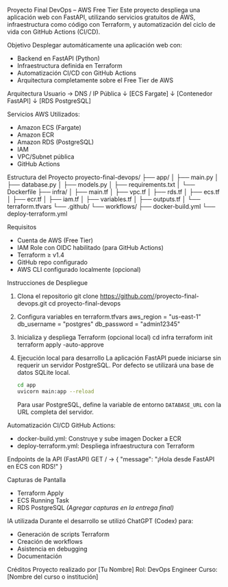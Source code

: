 Proyecto Final DevOps – AWS Free Tier
Este proyecto despliega una aplicación web con FastAPI, utilizando servicios gratuitos de AWS, infraestructura como código con Terraform, y automatización del ciclo de vida con GitHub Actions (CI/CD).

 Objetivo
Desplegar automáticamente una aplicación web con:
- Backend en FastAPI (Python)
- Infraestructura definida en Terraform
- Automatización CI/CD con GitHub Actions
- Arquitectura completamente sobre el Free Tier de AWS

Arquitectura
Usuario → DNS / IP Pública
        ↓
    [ECS Fargate]
        ↓
 [Contenedor FastAPI]
        ↓
       [RDS PostgreSQL]

Servicios AWS Utilizados:
- Amazon ECS (Fargate)
- Amazon ECR
- Amazon RDS (PostgreSQL)
- IAM
- VPC/Subnet pública
- GitHub Actions

 Estructura del Proyecto
proyecto-final-devops/
├── app/
│   ├── main.py
│   ├── database.py
│   ├── models.py
│   ├── requirements.txt
│   └── Dockerfile
├── infra/
│   ├── main.tf
│   ├── vpc.tf
│   ├── rds.tf
│   ├── ecs.tf
│   ├── ecr.tf
│   ├── iam.tf
│   ├── variables.tf
│   ├── outputs.tf
│   └── terraform.tfvars
└── .github/
    └── workflows/
        ├── docker-build.yml
        └── deploy-terraform.yml

 Requisitos
- Cuenta de AWS (Free Tier)
- IAM Role con OIDC habilitado (para GitHub Actions)
- Terraform ≥ v1.4
- GitHub repo configurado
- AWS CLI configurado localmente (opcional)

 Instrucciones de Despliegue
1. Clona el repositorio
git clone https://github.com/<tu-usuario>/proyecto-final-devops.git
cd proyecto-final-devops

2. Configura variables en terraform.tfvars
aws_region  = "us-east-1"
db_username = "postgres"
db_password = "admin12345"

3. Inicializa y despliega Terraform (opcional local)
cd infra
terraform init
terraform apply -auto-approve

4. Ejecución local para desarrollo
   La aplicación FastAPI puede iniciarse sin requerir un servidor PostgreSQL.
   Por defecto se utilizará una base de datos SQLite local.

   ```bash
   cd app
   uvicorn main:app --reload
   ```

   Para usar PostgreSQL, define la variable de entorno `DATABASE_URL` con la URL completa del servidor.

 Automatización CI/CD
GitHub Actions:
- docker-build.yml: Construye y sube imagen Docker a ECR
- deploy-terraform.yml: Despliega infraestructura con Terraform

 Endpoints de la API (FastAPI)
GET /
→ { "message": "¡Hola desde FastAPI en ECS con RDS!" }

 Capturas de Pantalla
- Terraform Apply
- ECS Running Task
- RDS PostgreSQL
*(Agregar capturas en la entrega final)*

 IA utilizada
Durante el desarrollo se utilizó ChatGPT (Codex) para:
- Generación de scripts Terraform
- Creación de workflows
- Asistencia en debugging
- Documentación

 Créditos
Proyecto realizado por [Tu Nombre]
Rol: DevOps Engineer
Curso: [Nombre del curso o institución]

